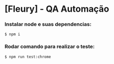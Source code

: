 # [Fleury] - QA Automação

### Instalar node e suas dependencias:
``` $ npm i ```

### Rodar comando para realizar o teste:
 ``` $ npm run test:chrome  ```
